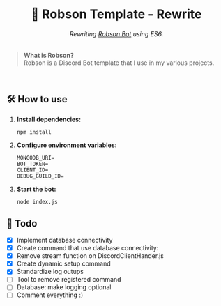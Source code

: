<h1 align='center'>
    🤖 Robson Template - Rewrite
</h1>

<h6 align='center'>

Rewriting [Robson Bot](https://github.com/0LostConnection/Robson-Bot) using ES6.
</h6>

> **What is Robson?**<br>
> Robson is a Discord Bot template that I use in my various projects.

<br>

## 🛠️ How to use

1. **Install dependencies:**

    ```console
    npm install
    ```

2. **Configure environment variables:**

    ```console
    MONGODB_URI=
    BOT_TOKEN=
    CLIENT_ID=
    DEBUG_GUILD_ID=
    ```

3. **Start the bot:**

    ```console
    node index.js
    ```

## 📝 Todo

- [x] Implement database connectivity
- [x] Create command that use database connectivity:
- [x] Remove stream function on DiscordClientHander.js
- [x] Create dynamic setup command
- [x] Standardize log outups
- [ ] Tool to remove registered command
- [ ] Database: make logging optional
- [ ] Comment everything :)
